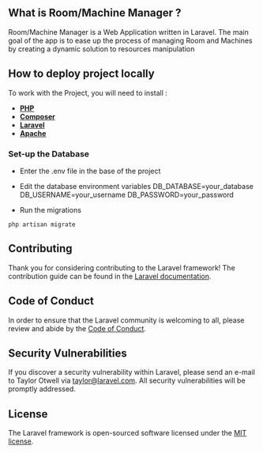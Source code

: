 ## What is Room/Machine Manager ?

Room/Machine Manager is a Web Application written in Laravel. The main goal of the app is to ease up the 
process of managing Room and Machines by creating a dynamic solution to resources manipulation

## How to deploy project locally

To work with the Project, you will need to install : 
- **[PHP](https://www.php.net/)**
- **[Composer](https://getcomposer.org/)**
- **[Laravel](https://laravel.com/)**
- **[Apache](https://httpd.apache.org/)**

### Set-up the Database
- Enter the .env file in the base of the project
- Edit the database environment variables
    DB_DATABASE=your_database
    DB_USERNAME=your_username
    DB_PASSWORD=your_password

- Run the migrations
```
php artisan migrate
```

## Contributing

Thank you for considering contributing to the Laravel framework! The contribution guide can be found in the [Laravel documentation](https://laravel.com/docs/contributions).

## Code of Conduct

In order to ensure that the Laravel community is welcoming to all, please review and abide by the [Code of Conduct](https://laravel.com/docs/contributions#code-of-conduct).

## Security Vulnerabilities

If you discover a security vulnerability within Laravel, please send an e-mail to Taylor Otwell via [taylor@laravel.com](mailto:taylor@laravel.com). All security vulnerabilities will be promptly addressed.

## License

The Laravel framework is open-sourced software licensed under the [MIT license](https://opensource.org/licenses/MIT).
